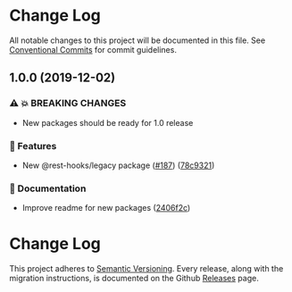 # Change Log

All notable changes to this project will be documented in this file.
See [Conventional Commits](https://conventionalcommits.org) for commit guidelines.

## 1.0.0 (2019-12-02)


### ⚠ 💥 BREAKING CHANGES

* New packages should be ready for 1.0 release

### 🚀 Features

* New @rest-hooks/legacy package ([#187](https://github.com/coinbase/rest-hooks/issues/187)) ([78c9321](https://github.com/coinbase/rest-hooks/commit/78c9321f3560d2ea57b4c8478e9bdd789762ae13))


### 📝 Documentation

* Improve readme for new packages ([2406f2c](https://github.com/coinbase/rest-hooks/commit/2406f2c78a10e41f6aa1e7deeb4c957a3c94314d))



# Change Log

This project adheres to [Semantic Versioning](http://semver.org/).
Every release, along with the migration instructions, is documented on the Github [Releases](https://github.com/coinbase/rest-hooks/releases) page.
